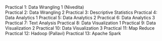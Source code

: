 Practical 1: Data Wrangling 1 (Nivedita)  
Practical 2: Data Wrangling 2
Practical 3: Descriptive Statistics
Practical 4: Data Analytics 1
Practical 5: Data Analytics 2
Practical 6: Data Analytics 3 
Practical 7: Text Analysis 
Practical 8: Data Visualization 1
Practical 9: Data Visualization 2
Practical 10: Data Visualization 3
Practical 11: Map Reduce
Practical 12: Hadoop (Pallavi)
Practical 13: Apache Spark 

